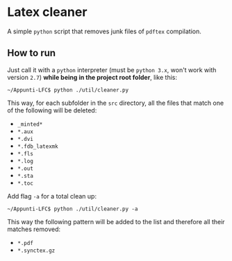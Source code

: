# Latex cleaner
A simple `python` script that removes junk files of `pdftex` compilation.

## How to run

Just call it with a `python` interpreter (must be `python 3.x`, won't work with version `2.7`) **while being in the project root folder**, like this:

```
~/Appunti-LFC$ python ./util/cleaner.py
```

This way, for each subfolder in the `src` directory, all the files that match one of the following will be deleted:

- `_minted*`
- `*.aux`
- `*.dvi`
- `*.fdb_latexmk`
- `*.fls`
- `*.log`
- `*.out`
- `*.sta`
- `*.toc`

Add flag `-a` for a total clean up:

```
~/Appunti-LFC$ python ./util/cleaner.py -a
```

This way the following pattern will be added to the list and therefore all their matches removed:

- `*.pdf`
- `*.synctex.gz`